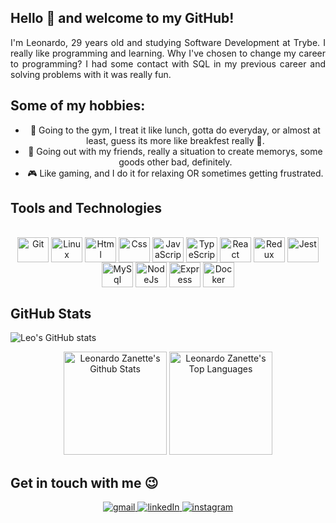 ## Hello 👋 and welcome to my GitHub!

<div align="justify">
	I'm Leonardo, 29 years old and studying Software Development at Trybe. I really like programming and learning.
	Why I've chosen to change my career to programming? I had some contact with SQL in my previous career and solving problems with it was really fun.

## Some of my hobbies:

<ul align="center">
	<li>💪 Going to the gym, I treat it like lunch, gotta do everyday, or almost at least, guess its more like breakfest really 🤣.</li>
	<li>🎉 Going out with my friends, really a situation to create memorys, some goods other bad, definitely.</li>
	<li>🎮 Like gaming, and I do it for relaxing OR sometimes getting frustrated.</li>
</ul>

## Tools and Technologies

<div style="display: inline_block" align="center"><br>
  <img align="center" alt="Git" height="40" width="50" src="https://cdn.jsdelivr.net/gh/devicons/devicon/icons/git/git-original.svg"> 
  <img align="center" alt="Linux" height="40" width="50" src="https://cdn.jsdelivr.net/gh/devicons/devicon/icons/linux/linux-original.svg">
  <img align="center" alt="Html" height="40" width="50" src="https://cdn.jsdelivr.net/gh/devicons/devicon/icons/html5/html5-plain-wordmark.svg">
  <img align="center" alt="Css" height="40" width="50" src="https://cdn.jsdelivr.net/gh/devicons/devicon/icons/css3/css3-plain-wordmark.svg">
  <img align="center" alt="JavaScript" height="40" width="50" src="https://cdn.jsdelivr.net/gh/devicons/devicon/icons/javascript/javascript-original.svg">
  <img align="center" alt="TypeScript" height="40" width="50" src="https://cdn.jsdelivr.net/gh/devicons/devicon/icons/typescript/typescript-original.svg">
  <img align="center" alt="React" height="40" width="50" src="https://cdn.jsdelivr.net/gh/devicons/devicon/icons/react/react-original-wordmark.svg">
  <img align="center" alt="Redux" height="40" width="50" src="https://cdn.jsdelivr.net/gh/devicons/devicon/icons/redux/redux-original.svg">
  <img align="center" alt="Jest" height="40" width="50" src="https://cdn.jsdelivr.net/gh/devicons/devicon/icons/jest/jest-plain.svg">
  <img align="center" alt="MySql" height="40" width="50" src="https://cdn.jsdelivr.net/gh/devicons/devicon/icons/mysql/mysql-original-wordmark.svg">
  <img align="center" alt="NodeJs" height="40" width="50" src="https://cdn.jsdelivr.net/gh/devicons/devicon/icons/nodejs/nodejs-original.svg">
  <img align="center" alt="Express" height="40" width="50" src="https://cdn.jsdelivr.net/gh/devicons/devicon/icons/express/express-original.svg">
  <img align="center" alt="Docker" height="40" width="50" src="https://cdn.jsdelivr.net/gh/devicons/devicon/icons/docker/docker-plain-wordmark.svg">
</div>

## GitHub Stats

![Leo's GitHub stats](https://github-readme-stats.vercel.app/api?username=leozanette&show_icons=true&theme=radical)

<div align="center">
  <a href="https://github.com/leozanette/github-readme-stats"><img height="165em" alt="Leonardo Zanette's Github Stats" src="https://github-readme-stats.vercel.app/api?username=leozanette&show_icons=true&count_private=true&theme=react&hide_border=true&bg_color=0D1117" /></a>
  <a href="https://github.com/leozanette/github-readme-stats"><img height="165em" alt="Leonardo Zanette's Top Languages" src="https://github-readme-stats.vercel.app/api/top-langs/?username=leozanette&langs_count=8&count_private=true&layout=compact&theme=react&hide_border=true&bg_color=0D1117"/>
	</a>
</div>
	
## Get in touch with me 😉

<div align="center">
  <a href="mailto:leonardobzanette@gmail.com" target="_blank">
    <img alt="gmail" src="https://img.shields.io/badge/-Gmail-%23333?style=for-the-badge&logo=gmail&logoColor=white" />
  </a>
  <a href="https://www.linkedin.com/in/leonardo-zanette/" target="_blank">
    <img alt="linkedIn" src="https://img.shields.io/badge/-LinkedIn-%230077B5?style=for-the-badge&logo=linkedin&logoColor=white" />
  </a>
  <a href="https://instagram.com/leonardobzanette/" target="_blank">
    <img alt="instagram" src="https://img.shields.io/badge/-Instagram-%23E4405F?style=for-the-badge&logo=instagram&logoColor=white" />
  </a>
</div>
